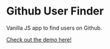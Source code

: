# Github User Finder

Vanilla JS app to find users on Github.

[Check out the demo here!](https://aadhinana.github.io/githubUserSearchJS/)
